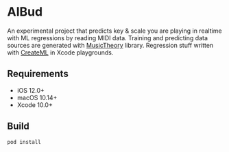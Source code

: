 AIBud
===

An experimental project that predicts key & scale you are playing in realtime with ML regressions by reading MIDI data. Training and predicting data sources are generated with [MusicTheory](https://github.com/cemolcay/MusicTheory) library. Regression stuff written with [CreateML]() in Xcode playgrounds.

Requirements
---
* iOS 12.0+
* macOS 10.14+
* Xcode 10.0+

Build
---
```
pod install
```
